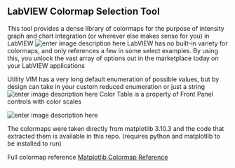 ## LabVIEW Colormap Selection Tool
This tool provides a dense library of colormaps for the purpose of intensity graph and chart integration (or wherever else makes sense for you) in LabVIEW
![enter image description here](https://i.imgur.com/5lD2mGx.png)
LabVIEW has no built-in variety for colormaps, and only references a few in some select examples. By using this, you unlock the vast array of options out in the marketplace today on your LabVIEW applications

Utility VIM has a very long default enumeration of possible values, but by design can take in your custom reduced enumeration or just a string
![enter image description here](https://i.imgur.com/A4LGe5p.png)
Color Table is a property of Front Panel controls with color scales

![enter image description here](https://i.imgur.com/jN2B2Wi.png)


The colormaps were taken directly from matplotlib 3.10.3 and the code that extracted them is available in this repo. (requires python and matplotlib to be installed to run)

Full colormap reference [Matplotlib Colormap Reference](https://matplotlib.org/stable/gallery/color/colormap_reference.html)
